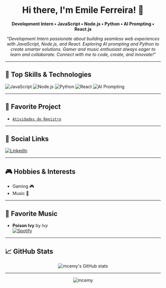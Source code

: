 <!-- GitHub Profile README for Emile Ferreira (@mcemy) -->

<h1 align="center">Hi there, I'm Emile Ferreira! 👋</h1>
<p align="center"><b>Development Intern • JavaScript • Node.js • Python • AI Prompting • React.js</b></p>
<p align="center">
  <i>
    "Development Intern passionate about building seamless web experiences with JavaScript, Node.js, and React. Exploring AI prompting and Python to create smarter solutions. Gamer and music enthusiast always eager to learn and collaborate. Connect with me to code, create, and innovate!"
  </i>
</p>

---

## 🚀 Top Skills & Technologies

![JavaScript](https://img.shields.io/badge/-JavaScript-F7DF1E?logo=javascript&logoColor=black&style=flat)
![Node.js](https://img.shields.io/badge/-Node.js-339933?logo=node.js&logoColor=white&style=flat)
![Python](https://img.shields.io/badge/-Python-3776AB?logo=python&logoColor=white&style=flat)
![React](https://img.shields.io/badge/-React-61DAFB?logo=react&logoColor=black&style=flat)
![AI Prompting](https://img.shields.io/badge/-AI%20Prompting-blueviolet?style=flat)

---

## 🌟 Favorite Project

- [`Atividades de Registro`](https://github.com/mcemy/Atividades-de-Registro.git)

---

## 🔗 Social Links

[![LinkedIn](https://img.shields.io/badge/LinkedIn-blue?logo=linkedin&logoColor=white)](https://www.linkedin.com/in/emile-ferreira-21a776274?utm_source=share&utm_campaign=share_via&utm_content=profile&utm_medium=android_app)

---

## 🎮 Hobbies & Interests

- Gaming 🎮
- Music 🎵

---

## 🎵 Favorite Music

- **Poison Ivy** by *Ivy*  
  [![Spotify](https://img.shields.io/badge/Listen%20on-Spotify-1ED760?logo=spotify&logoColor=white)](https://open.spotify.com/intl-pt/track/0A1bOmCvvxxn8oWToYzRrz?si=d5457125bc344c6d)

---

## 📈 GitHub Stats

<p align="center">
  <img src="https://github-readme-stats.vercel.app/api?username=mcemy&show_icons=true&theme=radical" alt="mcemy's GitHub stats" />
</p>

---

<p align="center">
  <img src="https://komarev.com/ghpvc/?username=mcemy&label=Profile%20views&color=0e75b6&style=flat" alt="mcemy" />
</p>
